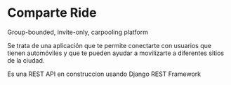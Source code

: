 Comparte Ride
=============

Group-bounded, invite-only, carpooling platform

Se trata de una aplicación que te permite conectarte con usuarios que tienen automóviles y que te pueden ayudar a movilizarte a diferentes sitios de la ciudad.

Es una REST API en construccion usando Django REST Framework
